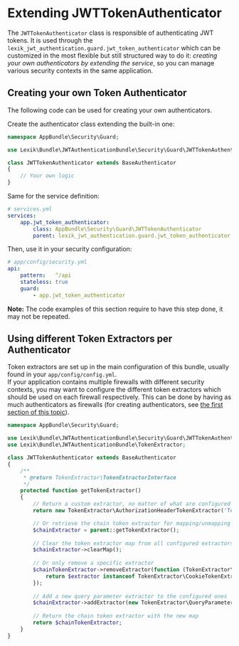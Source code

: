 Extending JWTTokenAuthenticator
===============================

The `JWTTokenAuthenticator` class is responsible of authenticating JWT tokens. It is used through the `lexik_jwt_authentication.guard.jwt_token_authenticator` which can be customized in the most flexible but still structured way to do it: _creating your own authenticators by extending the service_, so you can manage various security contexts in the same application.

Creating your own Token Authenticator
-------------------------------------

The following code can be used for creating your own authenticators.

Create the authenticator class extending the built-in one:

```php
namespace AppBundle\Security\Guard;

use Lexik\Bundle\JWTAuthenticationBundle\Security\Guard\JWTTokenAuthenticator as BaseAuthenticator;

class JWTTokenAuthenticator extends BaseAuthenticator
{
    // Your own logic
}
```

Same for the service definition:

```yaml
# services.yml
services:
    app.jwt_token_authenticator:
        class: AppBundle\Security\Guard\JWTTokenAuthenticator
        parent: lexik_jwt_authentication.guard.jwt_token_authenticator
```

Then, use it in your security configuration:

```yaml
# app/config/security.yml
api:
    pattern:   ^/api
    stateless: true
    guard: 
        - app.jwt_token_authenticator

```

__Note:__ The code examples of this section require to have this step done, it may not be repeated.

Using different Token Extractors per Authenticator
--------------------------------------------------

Token extractors are set up in the main configuration of this bundle, usually found in your `app/config/config.yml`.  
If your application contains multiple firewalls with different security contexts, you may want to configure the different token extractors which should be used on each firewall respectively. This can be done by having as much authenticators as firewalls (for creating authenticators, see [the first section of this topic](#creating-your-own-token-authenticator)).


```php
namespace AppBundle\Security\Guard;

use Lexik\Bundle\JWTAuthenticationBundle\Security\Guard\JWTTokenAuthenticator as BaseAuthenticator;
use Lexik\Bundle\JWTAuthenticationBundle\TokenExtractor;

class JWTTokenAuthenticator extends BaseAuthenticator
{
    /**
     * @return TokenExtractor\TokenExtractorInterface
     */
    protected function getTokenExtractor()
    {
        // Return a custom extractor, no matter of what are configured
        return new TokenExtractor\AuthorizationHeaderTokenExtractor('Token', 'Authorization');

        // Or retrieve the chain token extractor for mapping/unmapping extractors for this authenticator
        $chainExtractor = parent::getTokenExtractor();
        
        // Clear the token extractor map from all configured extractors
        $chainExtractor->clearMap();
        
        // Or only remove a specific extractor
        $chainTokenExtractor->removeExtractor(function (TokenExtractor\TokenExtractorInterface $extractor) {
            return $extractor instanceof TokenExtractor\CookieTokenExtractor;
        });
        
        // Add a new query parameter extractor to the configured ones
        $chainExtractor->addExtractor(new TokenExtractor\QueryParameterTokenExtractor('jwt'));
        
        // Return the chain token extractor with the new map
        return $chainTokenExtractor;
    }
}
```
